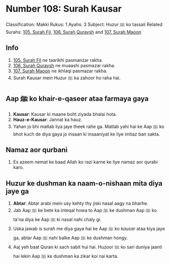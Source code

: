 # Number 108: Surah Kausar

Classification: Makki
Rukus: 1
Ayahs: 3
Subject: Huzur ﷺ ko tassali
Related Surahs: [105. Surah Fil](./105_Surah_Fil.md), [106. Surah Quraysh](./106_Surah_Quraysh.md) and [107. Surah Maoon](./107_Surah_Maoon.md)

## Info

1. [105. Surah Fil](./105_Surah_Fil.md) ne taarikhi pasmanzar rakha.
2. [106. Surah Quraysh](./106_Surah_Quraysh.md) ne muaashi pasmazar rakha.
3. [107. Surah Maoon](./107_Surah_Maoon.md) ne ikhlaqi pasmazar rakha.
4. Surah Kausar mein Huzur ﷺ ka zahoor ho raha hai.

## Aap ﷺ ko khair-e-qaseer ataa farmaya gaya

1. **Kausar**: Kausar ki maane boht ziyada bhalai hota.
2. **Hauz-e-Kausar**: Jannat ka hauz.
3. Yahan jo bhi matlab liya jaye theek rahe ga. Matlab yahi hai ke Aap ﷺ ko bhot kuch de diya gaya jo insaan ki insaaniyat ke liye imtiaz ban sakta.

## Namaz aor qurbani

1. Es azeem nemat ke baad Allah ko razi karne ke liye namaz aor qurabi karo.

## Huzur ke dushman ka naam-o-nishaan mita diya jaye ga

1. **Abtar**: Abtar arabi mein usy kehty thy jiski nasal aagy na bharhe.
2. Jab Aap ﷺ ke bete ka inteqal howa to Aap ﷺ ke dushman Aap ﷺ ko ta'na diya ke Aap ﷺ ki nasal nahi chaly gi.
3. Uska jawab is surah me diya gaya hai ke Aap ﷺ ko *kausar* ataa kiya jaye ga, abtar Aap ﷺ nahi balke Aap ﷺ ke dushman hongy.
4. Aaj yeh baat Quran ki sach sabit hui hai. Huzoor ﷺ ko sari duniya jaanti hai lekin Aap ﷺ ke dushman ka zikar koi nai karta.

